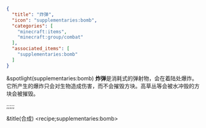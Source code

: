 ```json
{
  "title": "炸弹",
  "icon": "supplementaries:bomb",
  "categories": [
    "minecraft:items",
    "minecraft:group/combat"
  ],
  "associated_items": [
    "supplementaries:bomb"
  ]
}
```

&spotlight(supplementaries:bomb)
**炸弹**是消耗式的弹射物，会在着陆处爆炸。它所产生的爆炸只会对生物造成伤害，而不会摧毁方块。高草丛等会被水冲毁的方块会被摧毁。

;;;;;

&title(合成)
<recipe;supplementaries:bomb>
